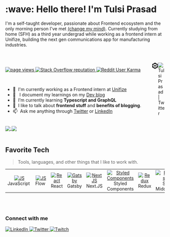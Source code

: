 
<h1 align="left" id="macropower-title">:wave: Hello there! I'm Tulsi Prasad</h1>
<p align="left">I'm a self-taught developer, passionate about Frontend ecosystem and the only morning person I've met <a href="https://twitter.com/intent/tweet?text=Hey%20@heytulsiprasad%2C%20you%27re%20not%20the%20only%20morning%20person%20I%20know%20of.%20I%20love%20fresh%20new%20mornings%20as%20well%21%20%3C3">(change my mind)</a>. Currently studying from home (SFH) as a third year undergrad while working as a frontend intern at Unifize, building the next gen communications app for manufacturing industries.</p>

<br />
<br />

<a href="https://twitter.com/heytulsiprasad">
  <img align="right" alt="Tulsi Prasad | Twitter" width="21px" src="https://raw.githubusercontent.com/anuraghazra/anuraghazra/master/assets/twitter.svg" />
</a>
<a href="https://codesandbox.io/u/heytulsiprasad">
  <img align="right" alt="Tulsi Prasad | CodeSandbox" width="20px" src="https://raw.githubusercontent.com/anuraghazra/anuraghazra/master/assets/codesandbox.svg" />
</a>


<p align="left">
  <a href="https://github.com/heytulsiprasad/heytulsiprasad">
    <img src="https://komarev.com/ghpvc/?username=heytulsiprasad" alt="page views" />
  </a>
  <a href="https://stackoverflow.com/users/11674552">
    <img alt="Stack Overflow reputation" src="https://img.shields.io/stackexchange/stackoverflow/r/11674552?color=orange&label=reputation&logo=stackoverflow">
  </a>
  <a href="https://www.reddit.com/user/FuckingStan">
    <img alt="Reddit User Karma" src="https://img.shields.io/reddit/user-karma/combined/FuckingStan?label=karma&logo=reddit">
  </a>
</p>

<br />

- 👜 &nbsp;I'm currently working as a Frontend intern at [Unifize](https://unifize.com/)
- 📒 &nbsp; I document my learnings on my [Dev blog](https://dev.to/heytulsiprasad)
- :seedling: &nbsp;I’m currently learning **Typescript and GraphQL**
- :speech_balloon: &nbsp;I like to talk about **frontend stuff** and **benefits of blogging**.
- :mailbox: &nbsp;Ask me anything through [Twitter](https://twitter.com/heytulsiprasad) or [LinkedIn](https://linkedin.com/in/heytulsiprasad)
  
<br />

<a href="https://github.com/heytulsiprasad/heytulsiprasad">
  <img align="center" src="https://github-readme-stats.vercel.app/api?username=heytulsiprasad&count_private=true&show_icons=true&theme=nightowl" />
</a>
<a href="https://github.com/heytulsiprasad/heytulsiprasad">
  <img align="center" src="https://github-readme-stats.vercel.app/api/top-langs/?username=heytulsiprasad&layout=compact" />
</a>

<br />
<br />

<h2 align="left">Favorite Tech</h2>

> Tools, languages, and other things that I like to work with.

<table>
  <tr>
    <td align="center" width="96">
      <a href="#">
        <img src="https://upload.wikimedia.org/wikipedia/commons/thumb/9/99/Unofficial_JavaScript_logo_2.svg/2048px-Unofficial_JavaScript_logo_2.svg.png" width="48" height="48" alt="JS" />
      </a>
      <br>JavaScript&nbsp;
    </td>
        <td align="center" width="96">
      <a href="#">
        <img src="https://img.stackshare.io/service/7550/7mfszmjJ_400x400.jpg" width="48" height="48" alt="JS" />
      </a>
      <br>Flow&nbsp;
    </td>
    <td align="center" width="96">
      <a href="#">
        <img src="https://cdn.freebiesupply.com/logos/large/2x/react-1-logo-png-transparent.png" width="48" height="48" alt="React" />
      </a>
      <br>React
    </td>
    <td align="center" width="96">
      <a href="#">
        <img src="https://pagepro.co/blog/wp-content/uploads/2020/11/gatsby-logo.png" width="48" height="48" alt="Gatsby" />
      </a>
      <br>Gatsby
    </td>
    <td align="center" width="96">
      <a href="#">
        <img src="https://www.drupal.org/files/project-images/nextjs-drupal.jpg" width="48" height="48" alt="Next JS" />
      </a>
      <br>Next.JS
    </td>
    <td align="center" width="96">
      <a href="#">
        <img src="https://styled-components.com/atom.png" width="48" height="48" alt="Styled Components" />
      </a>
      <br>Styled Components
    </td>
    <td align="center" width="96">
      <a href="#">
        <img src="https://i.imgur.com/YvM0bLH.png" width="48" height="48" alt="Redux" />
      </a>
      <br>Redux
    </td>
    <td align="center" width="96">
      <a href="#" >
        <img src="https://redux-saga.js.org//img/Redux-Saga-Logo-Portrait.png" width="48" height="48" alt="Redux saga" />
      </a>
      <br>Saga Middleware
    </td>
    <td align="center" width="96">
      <a href="#">
        <img src="https://img.stackshare.io/service/8158/default_660b7c41c3ba489cb581eec89c04655404258c19.png" width="48" height="48" alt="Tailwind" />
      </a>
      <br>Tailwind CSS
    </td>
  </tr>
</table>

<br />
<br />

### Connect with me

<a href="https://www.linkedin.com/in/heytulsiprasad">
<img src="https://img.shields.io/badge/linkedin-%230077B5.svg?style=for-the-badge&logo=linkedin&logoColor=white" alt="LinkedIn" />
</a>

<a href="https://www.twitter.com/heytulsiprasad">
<img src="https://img.shields.io/badge/heytulsiprasad-%231DA1F2.svg?style=for-the-badge&logo=Twitter&logoColor=white" alt="Twitter" />
</a>

<a href="https://www.twitch.tv/devgonemad">
<img src="https://img.shields.io/badge/Twitch-9347FF?style=for-the-badge&logo=twitch&logoColor=white" alt="Twitch" />
</a>

